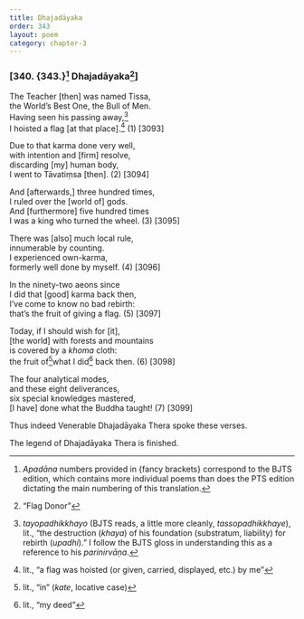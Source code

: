 ```yaml
---
title: Dhajadāyaka
order: 343
layout: poem
category: chapter-3
---
```


### \[340. {343.}[^1] Dhajadāyaka[^2]\]

The Teacher \[then\] was named Tissa,  
the World’s Best One, the Bull of Men.  
Having seen his passing away,[^3]  
I hoisted a flag \[at that place\].[^4] (1) \[3093\]

Due to that karma done very well,  
with intention and \[firm\] resolve,  
discarding \[my\] human body,  
I went to Tāvatiṃsa \[then\]. (2) \[3094\]

And \[afterwards,\] three hundred times,  
I ruled over the \[world of\] gods.  
And \[furthermore\] five hundred times  
I was a king who turned the wheel. (3) \[3095\]

There was \[also\] much local rule,  
innumerable by counting.  
I experienced own-karma,  
formerly well done by myself. (4) \[3096\]

In the ninety-two aeons since  
I did that \[good\] karma back then,  
I’ve come to know no bad rebirth:  
that’s the fruit of giving a flag. (5) \[3097\]

Today, if I should wish for \[it\],  
\[the world\] with forests and mountains  
is covered by a *khoma* cloth:  
the fruit of[^5]what I did[^6] back then. (6) \[3098\]

The four analytical modes,  
and these eight deliverances,  
six special knowledges mastered,  
\[I have\] done what the Buddha taught! (7) \[3099\]

Thus indeed Venerable Dhajadāyaka Thera spoke these verses.

The legend of Dhajadāyaka Thera is finished.

[^1]: *Apadāna* numbers provided in {fancy brackets} correspond to the BJTS edition, which contains more individual poems than does the PTS edition dictating the main numbering of this translation.

[^2]: “Flag Donor”

[^3]: *tayopadhikkhayo* (BJTS reads, a little more cleanly, *tassopadhikkhaye*), lit., “the destruction (*khaya*) of his foundation (substratum, liability) for rebirth (*upadhi*).” I follow the BJTS gloss in understanding this as a reference to his *parinirvāṇa*.

[^4]: lit., “a flag was hoisted (or given, carried, displayed, etc.) by me”

[^5]: lit., “in” (*kate*, locative case)

[^6]: lit., “my deed”
